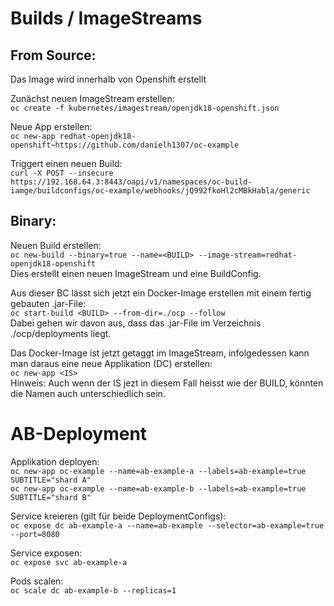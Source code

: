 Builds / ImageStreams
=====================

From Source:
------------

Das Image wird innerhalb von Openshift erstellt

Zunächst neuen ImageStream erstellen:   
```oc create -f kubernetes/imagestream/openjdk18-openshift.json```

Neue App erstellen:  
```oc new-app redhat-openjdk18-openshift~https://github.com/danielh1307/oc-example```

Triggert einen neuen Build:  
```curl -X POST --insecure https://192.168.64.3:8443/oapi/v1/namespaces/oc-build-iamge/buildconfigs/oc-example/webhooks/jQ992fkoHl2cMBkHabla/generic```

Binary:
------

Neuen Build erstellen:  
`oc new-build --binary=true --name=<BUILD> --image-stream=redhat-openjdk18-openshift`  
Dies erstellt einen neuen ImageStream und eine BuildConfig. 

Aus dieser BC lässt sich jetzt ein Docker-Image erstellen mit einem fertig gebauten .jar-File:  
`oc start-build <BUILD> --from-dir=./ocp --follow`  
Dabei gehen wir davon aus, dass das .jar-File im Verzeichnis ./ocp/deployments liegt.  

Das Docker-Image ist jetzt getaggt im ImageStream, infolgedessen kann man daraus eine neue Applikation (DC) erstellen:  
`oc new-app <IS>`  
Hinweis: Auch wenn der IS jezt in diesem Fall heisst wie der BUILD, könnten die Namen auch unterschiedlich sein.

AB-Deployment
=============
Applikation deployen:  
```oc new-app oc-example --name=ab-example-a --labels=ab-example=true SUBTITLE="shard A"```  
```oc new-app oc-example --name=ab-example-b --labels=ab-example=true SUBTITLE="shard B"```

Service kreieren (gilt für beide DeploymentConfigs):  
```oc expose dc ab-example-a --name=ab-example --selector=ab-example=true --port=8080```

Service exposen:  
```oc expose svc ab-example-a```

Pods scalen:  
```oc scale dc ab-example-b --replicas=1```